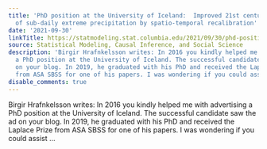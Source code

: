 ```yaml
---
title: 'PhD position at the University of Iceland:  Improved 21st century projections
  of sub-daily extreme precipitation by spatio-temporal recalibration'
date: '2021-09-30'
linkTitle: https://statmodeling.stat.columbia.edu/2021/09/30/phd-position-at-the-university-of-iceland-improved-21st-century-projections-of-sub-daily-extreme-precipitation-by-spatio-temporal-recalibration/
source: Statistical Modeling, Causal Inference, and Social Science
description: 'Birgir Hrafnkelsson writes: In 2016 you kindly helped me with advertising
  a PhD position at the University of Iceland. The successful candidate saw the ad
  on your blog. In 2019, he graduated with his PhD and received the Laplace Prize
  from ASA SBSS for one of his papers. I was wondering if you could assist ...'
disable_comments: true
---
```

Birgir Hrafnkelsson writes: In 2016 you kindly helped me with advertising a PhD position at the University of Iceland. The successful candidate saw the ad on your blog. In 2019, he graduated with his PhD and received the Laplace Prize from ASA SBSS for one of his papers. I was wondering if you could assist ...